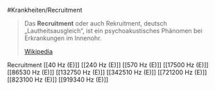 #Krankheiten/Recruitment

> Das **Recruitment** oder auch Rekruitment, deutsch „Lautheitsausgleich“, ist ein psychoakustisches Phänomen bei Erkrankungen im Innenohr.
>
> [Wikipedia](https://de.wikipedia.org/wiki/Recruitment)

Recruitment
[[40 Hz (E)]]
[[240 Hz (E)]]
[[570 Hz (E)]]
[[17500 Hz (E)]]
[[86530 Hz (E)]]
[[132750 Hz (E)]]
[[342510 Hz (E)]]
[[721200 Hz (E)]]
[[823100 Hz (E)]]
[[919340 Hz (E)]]